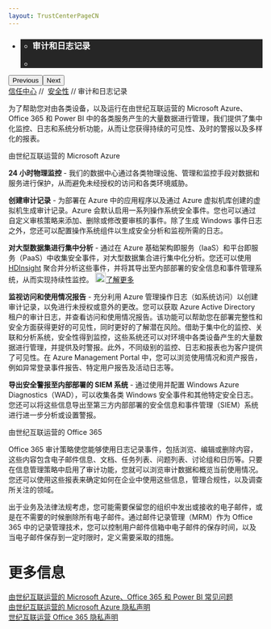 ```yaml
---
layout: TrustCenterPageCN
---
```

<div class="row-fluid">
   <div class="span">
      <div>
         <div id="HeroWrapper" data-cols="1" data-view1="1" data-view2="1" data-view3="1" data-view4="1" class="row-fluid wider hero grid-container">
            <div class="span bp0-col-1-1 bp1-col-1-1 bp2-col-1-1 bp3-col-1-1">
               <div bi:type="slideshow" class="slideshow slideshow-hero hero" xmlns:bi="urn:schemas-microsoft-com:mscom:bi">
                  <ul bi:type="list" class="slides">
                     <li id="slide-1" bi:index="0" selectBi="">
                        <div class="heroitem light-foreground" bi:type="heroitem">
                           <div class="media" bi:parenttitle="t1">
                              <a href="" bi:track="False" bi:titleflag="t1" bi:index="0">
                                 <div data-picture="" data-alt="You are in control of your data" data-disable-swap-below="">
                                    <div data-src="https://c.s-microsoft.com/en-us/CMSImages/MS_TrustCenter_Privacy_Header.jpg?version=dc9c5b9b-c334-7922-892a-15c2cd65053d"></div>
                                    <noscript></noscript>
                                 </div>
                              </a>
                           </div>
                           <div class="text" bi:type="cta">
                              <div class="text-container">
                                 <div class="box" style="background: rgba(0,0,0,.85); color: #FFFFFF;">
                                    <ul bi:type="list" class="headerCaption subpageHeaderCaption">
                                       <li class="box-title">
                                          <h3 class="box-title" bi:type="title" bi:title="t1" style="color: #FFFFFF;">审计和日志记录</h3>
                                       </li>
                                       <li class="box-actions box-description"><a target="_self" class="mscom-link" href=""></a></li>
                                    </ul>
                                 </div>
                              </div>
                           </div>
                        </div>
                     </li>
                  </ul>
                  <div class="navigation international" bi:track="false">
                     <div class="grid-container settop" data-title-text="Go To Slide "></div>
                  </div>
                  <div class="prev-next" bi:track="false"><button class="prev"><span class="icon-left" aria-hidden="true"></span><span class="screen-reader-text">Previous</span></button><button class="next"><span class="icon-right" aria-hidden="true"></span><span class="screen-reader-text">Next</span></button></div>
                  <div id="play-pause" class="play-pause" style="display:none">
                     <div class="pause"><button id="pauseButton" class="pause_button"><span class="icon-pause" aria-hidden="true"></span><span class="screen-reader-text">Pause</span></button></div>
                     <div class="play"><button id="playButton" class="play_button"><span class="icon-play" aria-hidden="true"></span><span class="screen-reader-text">Play</span></button></div>
                  </div>
               </div>
            </div>
         </div>
         <div id="BreadcrumbWrapper" data-cols="1" data-view1="1" data-view2="1" data-view3="1" data-view4="1" class="row-fluid grid-container mscom-grid-container breadcrumbs">
            <div class="span bp0-col-1-1 bp1-col-1-1 bp2-col-1-1 bp3-col-1-1"><a target="_self" class="mscom-link" href="../default-cn.html">信任中心</a> // 
               <a target="_self" class="mscom-link" href="../security/default-cn.html">安全性</a> // 审计和日志记录
            </div>
         </div>
         <div id="ContentWrapper" data-cols="2" data-view1="1" data-view2="2" data-view3="2" data-view4="2" class="row-fluid subpageBody">
            <div class="span bp0-col-1-1 bp2-col-2-1 bp3-col-2-1 bp1-col-2-2">
               <p>为了帮助您对由各类设备，以及运行在由世纪互联运营的 Microsoft Azure、Office 365 和 Power BI 中的各类服务产生的大量数据进行管理，我们提供了集中化监控、日志和系统分析功能，从而让您获得持续的可见性、及时的警报以及多样化的报表。 
               </p>
                     <label>由世纪互联运营的 Microsoft Azure</label>
                     <p><strong>24 小时物理监控</strong> - 我们的数据中心通过各类物理设施、管理和监控手段对数据和服务进行保护，从而避免未经授权的访问和各类环境威胁。</p>
                     <p><strong>创建审计记录</strong> - 为部署在 Azure 中的应用程序以及通过 Azure 虚拟机库创建的虚拟机生成审计记录。Azure 会默认启用一系列操作系统安全事件。您也可以通过自定义审核策略来添加、删除或修改要审核的事件。除了生成 Windows 事件日志之外，您还可以配置操作系统组件以生成安全分析和监视所需的日志。
                     </p>
                     <p><strong>对大型数据集进行集中分析</strong> - 通过在 Azure 基础架构即服务（IaaS）和平台即服务（PaaS）中收集安全事件，对大型数据集合进行集中化分析。您还可以使用 <a target="_self" class="mscom-link withArrow" href="https://www.azure.cn/home/features/hdinsight/" style="display:inline">HDInsight</a> 聚合并分析这些事件，并将其导出至内部部署的安全信息和事件管理系统，从而实现持续性监控。
                        <a target="_self" class="mscom-link withArrow" href="https://www.azure.cn/home/features/hdinsight/"><img src="https://c.s-microsoft.com/en-us/CMSImages/Arrow-nobg.png?version=4af37876-de78-d419-6f89-7890a74d4158" class="mscom-image" alt="Arrow | Navigate To Encryption" width="21" height="19">了解更多</a>
                     </p>
                     <p><strong>监视访问和使用情况报告</strong> - 充分利用 Azure 管理操作日志（如系统访问）以创建审计记录，以免进行未授权或意外的更改。您可以获取 Azure Active Directory 租户的审计日志，并查看访问和使用情况报告。该功能可以帮助您在部署完整性和安全方面获得更好的可见性，同时更好的了解潜在风险。借助于集中化的监控、关联和分析系统，安全性得到监控，这些系统还可以对环境中各类设备产生的大量数据进行管理，并提供及时警报。此外，不同级别的监控、日志和报表也为客户提供了可见性。在 Azure Management Portal 中，您可以浏览使用情况和资产报告，例如异常登录事件报告、特定用户报告及活动日志等。</p>
                     <p><strong>导出安全警报至内部部署的 SIEM 系统</strong> - 通过使用并配置 Windows Azure Diagnostics（WAD），可以收集各类 Windows 安全事件和其他特定安全日志。您还可以将这些信息导出至第三方内部部署的安全信息和事件管理（SIEM）系统进行进一步分析或设置警报。
                     </p>
                     <label>由世纪互联运营的 Office 365	</label>
                     <p>Office 365 审计策略使您能够使用日志记录事件，包括浏览、编辑或删除内容，这些内容包含电子邮件信息、文档、任务列表、问题列表、讨论组和日历等。只要在信息管理策略中启用了审计功能，您就可以浏览审计数据和概览当前使用情况。您还可以使用这些报表来确定如何在企业中使用这些信息，管理合规性，以及调查所关注的领域。</p>
                     <p>出于业务及法律法规考虑，您可能需要保留您的组织中发出或接收的电子邮件，或是在不需要的时候删除所有电子邮件。通过邮件记录管理（MRM）作为 Office 365 中的记录管理技术，您可以控制用户邮件信箱中电子邮件的保存时间，以及当电子邮件保存到一定时限时，定义需要采取的措施。
                     </p>
                 </div>
            <div class="span bp0-col-1-1 bp2-col-2-1 bp3-col-2-1 bp1-col-2-2 bp0-clear bp1-clear">
               <div id="SideBarWrapper" data-cols="1" data-view1="1" data-view2="1" data-view3="1" data-view4="1" class="row-fluid">
                  <div id="HelpfulInformation" class="span bp0-col-1-1 bp1-col-1-1 bp2-col-1-1 bp3-col-1-1">
                     <h1>更多信息</h1>
                     <label><a target="_self" class="mscom-link" href="../resources/FAQ-cn.html">由世纪互联运营的 Microsoft Azure、Office 365 和 Power BI 常见问题</a></label><br/>
                     <label><a target="_self" class="mscom-link" href="https://www.azure.cn/support/legal/privacy-statement/">由世纪互联运营的 Microsoft Azure 隐私声明</a></label><br/>
                     <label><a target="_self" class="mscom-link" href="http://www.21vbluecloud.com/office365/O365-Privacy/">世纪互联运营 Office 365 隐私声明 </a></label><br/>
                  </div>
               </div>
            </div>
         </div>
      </div>
   </div>
</div>
<div class="row-fluid" data-view4="1" data-view3="1" data-view2="1" data-view1="1" data-cols="1">
   <div class="span bp0-col-1-1 bp1-col-1-1 bp2-col-1-1 bp3-col-1-1"></div>
</div>
